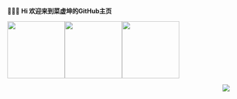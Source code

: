 
:chicken::chicken::chicken: **Hi 欢迎来到菜虚坤的GitHub主页**

<img width="130px" src = "https://upload-images.jianshu.io/upload_images/9305757-2663249dffd36060.gif?imageMogr2/auto-orient/strip"><img width="130px" src = "https://upload-images.jianshu.io/upload_images/9305757-2663249dffd36060.gif?imageMogr2/auto-orient/strip"><img width="130px" src = "https://upload-images.jianshu.io/upload_images/9305757-2663249dffd36060.gif?imageMogr2/auto-orient/strip">

<img align="right"  src="https://github-readme-stats.vercel.app/api?username=hegaojian&show_icons=true&count_private=true&hide=contribs&include_all_commits=true&theme=highcontrast&bg_color=30,e96443,904e95" />


